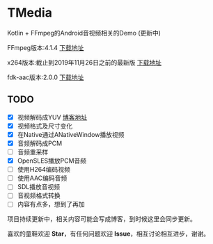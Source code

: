 # TMedia
Kotlin + FFmpeg的Android音视频相关的Demo (更新中)

FFmpeg版本:4.1.4 [下载地址](https://ffmpeg.org/download.html)

x264版本:截止到2019年11月26日之前的最新版 [下载地址](https://www.videolan.org/developers/x264.html)

fdk-aac版本:2.0.0 [下载地址](http://www.linuxfromscratch.org/blfs/view/svn/multimedia/fdk-aac.html)

## TODO
- [x] 视频解码成YUV [博客地址](https://blog.csdn.net/greyfreedom/article/details/103319635)
- [x] 视频格式及尺寸变化
- [x] 在Native通过ANativeWindow播放视频
- [x] 音频解码成PCM
- [ ] 音频重采样
- [x] OpenSLES播放PCM音频
- [ ] 使用H264编码视频
- [ ] 使用AAC编码音频
- [ ] SDL播放音视频
- [ ] 音视频格式转换
- [ ] 内容有点多，想到了再加

项目持续更新中，相关内容可能会写成博客，到时候这里会同步更新。

喜欢的童鞋欢迎 **Star**，有任何问题欢迎 **Issue**，相互讨论相互进步，谢谢。



 
